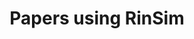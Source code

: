 ---
title: Papers using RinSim
keywords: [papers, using]
sidebar: about_sidebar
toc: false
permalink: /about/citations/
folder: about
---